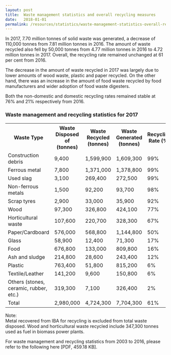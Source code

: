 ```yaml
---
layout: post
title:  Waste management statistics and overall recycling measures
date:   2018-01-01
permalink: /resources/statistics/waste-management-statistics-overall-recycling
---
```


In 2017, 7.70 million tonnes of solid waste was generated, a decrease of 110,000 tonnes from 7.81 million tonnes in 2016. The amount of waste recycled also fell by 50,000 tonnes from 4.77 million tonnes in 2016 to 4.72 million tonnes in 2017. Overall, the recycling rate remained unchanged at 61 per cent from 2016.

The decrease in the amount of waste recycled in 2017 was largely due to lower amounts of wood waste, plastic and paper recycled. On the other hand, there was an increase in the amount of food waste recycled by food manufacturers and wider adoption of food waste digesters. 

Both the non-domestic and domestic recycling rates remained stable at 76% and 21% respectively from 2016.

### Waste management and recycling statistics for 2017

<style type="text/css">
.tg  {border-collapse:collapse;border-spacing:0;}
.tg td{font-family:Arial, sans-serif;font-size:14px;padding:10px 5px;border-style:solid;border-width:1px;overflow:hidden;word-break:normal;border-color:black;}
.tg th{font-family:Arial, sans-serif;font-size:14px;font-weight:normal;padding:10px 5px;border-style:solid;border-width:1px;overflow:hidden;word-break:normal;border-color:black;}
.tg .tg-0pky{border-color:inherit;text-align:left;vertical-align:top}
</style>
<table class="table-h">
  <tr>
    <th class="tg-0pky">Waste Type</th>
    <th class="tg-0pky">Waste Disposed of (tonnes)</th>
    <th class="tg-0pky">Waste Recycled (tonnes)</th>
    <th class="tg-0pky">Waste Generated (tonnes)</th>
    <th class="tg-0pky">Recycling Rate (%)</th>
  </tr>
  <tr>
    <td class="tg-0pky">Construction debris</td>
    <td class="tg-0pky">9,400</td>
    <td class="tg-0pky">1,599,900</td>
    <td class="tg-0pky">1,609,300</td>
    <td class="tg-0pky">99%</td>
  </tr>
  <tr>
    <td class="tg-0pky">Ferrous metal</td>
    <td class="tg-0pky">7,800</td>
    <td class="tg-0pky">1,371,000</td>
    <td class="tg-0pky">1,378,800</td>
    <td class="tg-0pky">99%</td>
  </tr>
  <tr>
    <td class="tg-0pky">Used slag</td>
    <td class="tg-0pky">3,100</td>
    <td class="tg-0pky">269,400</td>
    <td class="tg-0pky">272,500</td>
    <td class="tg-0pky">99%</td>
  </tr>
  <tr>
    <td class="tg-0pky">Non-ferrous metals</td>
    <td class="tg-0pky">1,500</td>
    <td class="tg-0pky">92,200</td>
    <td class="tg-0pky">93,700</td>
    <td class="tg-0pky">98%</td>
  </tr>
  <tr>
    <td class="tg-0pky">Scrap tyres</td>
    <td class="tg-0pky">2,900</td>
    <td class="tg-0pky">33,000</td>
    <td class="tg-0pky">35,900</td>
    <td class="tg-0pky">92%</td>
  </tr>
  <tr>
    <td class="tg-0pky">Wood</td>
    <td class="tg-0pky">97,300</td>
    <td class="tg-0pky">326,800</td>
    <td class="tg-0pky">424,100</td>
    <td class="tg-0pky">77%</td>
  </tr>
  <tr>
    <td class="tg-0pky">Horticultural waste</td>
    <td class="tg-0pky">107,600</td>
    <td class="tg-0pky">220,700</td>
    <td class="tg-0pky">328,300</td>
    <td class="tg-0pky">67%</td>
  </tr>
  <tr>
    <td class="tg-0pky">Paper/Cardboard</td>
    <td class="tg-0pky">576,000</td>
    <td class="tg-0pky">568,800</td>
    <td class="tg-0pky">1,144,800</td>
    <td class="tg-0pky">50%</td>
  </tr>
  <tr>
    <td class="tg-0pky">Glass</td>
    <td class="tg-0pky">58,900</td>
    <td class="tg-0pky">12,400</td>
    <td class="tg-0pky">71,300</td>
    <td class="tg-0pky">17%</td>
  </tr>
  <tr>
    <td class="tg-0pky">Food</td>
    <td class="tg-0pky">676,800</td>
    <td class="tg-0pky">133,000</td>
    <td class="tg-0pky">809,800</td>
    <td class="tg-0pky">16%</td>
  </tr>
  <tr>
    <td class="tg-0pky">Ash and sludge</td>
    <td class="tg-0pky">214,800</td>
    <td class="tg-0pky">28,600</td>
    <td class="tg-0pky">243,400</td>
    <td class="tg-0pky">12%</td>
  </tr>
  <tr>
    <td class="tg-0pky">Plastic</td>
    <td class="tg-0pky">763,400</td>
    <td class="tg-0pky">51,800</td>
    <td class="tg-0pky">815,200</td>
    <td class="tg-0pky">6%</td>
  </tr>
  <tr>
    <td class="tg-0pky">Textile/Leather</td>
    <td class="tg-0pky">141,200</td>
    <td class="tg-0pky">9,600</td>
    <td class="tg-0pky">150,800</td>
    <td class="tg-0pky">6%</td>
  </tr>
  <tr>
    <td class="tg-0pky">Others (stones, ceramic, rubber, etc.)</td>
    <td class="tg-0pky">319,300</td>
    <td class="tg-0pky">7,100</td>
    <td class="tg-0pky">326,400</td>
    <td class="tg-0pky">2%</td>
  </tr>
  <tr>
    <td class="tg-0pky">Total</td>
    <td class="tg-0pky">2,980,000</td>
    <td class="tg-0pky">4,724,300</td>
    <td class="tg-0pky">7,704,300</td>
    <td class="tg-0pky">61%</td>
  </tr>
</table>


Note:      
Metal recovered from IBA for recycling is excluded from total waste disposed.
Wood and horticultural waste recycled include 347,300 tonnes used as fuel in biomass power plants.

For waste management and recycling statistics from 2003 to 2016, please refer to the following here [PDF, 459.18 KB].

